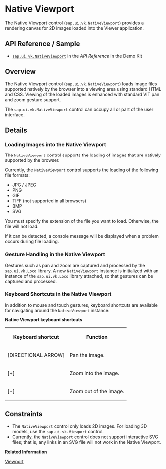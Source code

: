 <!-- loioab5acd7a755b4daca01c26616173b4fd -->

# Native Viewport

The Native Viewport control \(`sap.ui.vk.NativeViewport`\) provides a rendering canvas for 2D images loaded into the Viewer application.



<a name="loioab5acd7a755b4daca01c26616173b4fd__section_rcx_jw1_qz"/>

## API Reference / Sample

-   [`sap.ui.vk.NativeViewport`](https://ui5.sap.com/#/api/sap.ui.vk.NativeViewport) in the *API Reference* in the Demo Kit



## Overview

The Native Viewport control \(`sap.ui.vk.NativeViewport`\) loads image files supported natively by the browser into a viewing area using standard HTML and CSS. Viewing of the loaded images is enhanced with standard VIT pan and zoom gesture support.

The `sap.ui.vk.NativeViewport` control can occupy all or part of the user interface.



## Details



### Loading Images into the Native Viewport

The `NativeViewport` control supports the loading of images that are natively supported by the browser.

Currently, the `NativeViewport` control supports the loading of the following file formats:

-   JPG / JPEG
-   PNG
-   GIF
-   TIFF \(not supported in all browsers\)
-   BMP
-   SVG

You must specify the extension of the file you want to load. Otherwise, the file will not load.

If it can be detected, a console message will be displayed when a problem occurs during file loading.



### Gesture Handling in the Native Viewport

Gestures such as pan and zoom are captured and processed by the `sap.ui.vk.Loco` library. A new `NativeViewport` instance is initialized with an instance of the `sap.ui.vk.Loco` library attached, so that gestures can be captured and processed.



### Keyboard Shortcuts in the Native Viewport

In addition to mouse and touch gestures, keyboard shortcuts are available for navigating around the `NativeViewport` instance:

**Native Viewport keyboard shortcuts**


<table>
<tr>
<th valign="top">

Keyboard shortcut

</th>
<th valign="top">

Function

</th>
</tr>
<tr>
<td valign="top">

[DIRECTIONAL ARROW\]

</td>
<td valign="top">

Pan the image.

</td>
</tr>
<tr>
<td valign="top">

[\+\]

</td>
<td valign="top">

Zoom into the image.

</td>
</tr>
<tr>
<td valign="top">

[\-\]

</td>
<td valign="top">

Zoom out of the image.

</td>
</tr>
</table>



## Constraints

-   The `NativeViewport` control only loads 2D images. For loading 3D models, use the `sap.ui.vk.Viewport` control.
-   Currently, the `NativeViewport` control does not support interactive SVG files; that is, any links in an SVG file will not work in the Native Viewport.

**Related Information**  


[Viewport](viewport-acd3467.md "")

